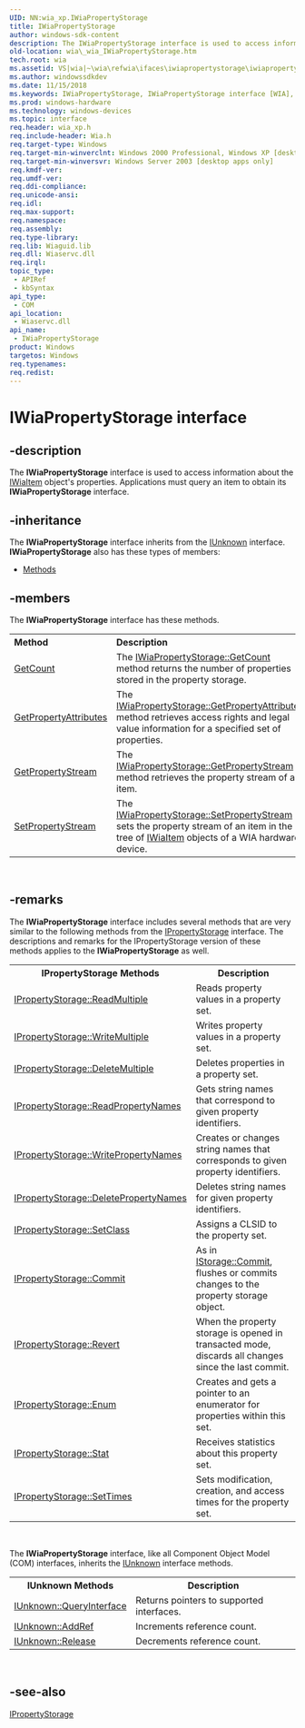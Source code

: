 ```yaml
---
UID: NN:wia_xp.IWiaPropertyStorage
title: IWiaPropertyStorage
author: windows-sdk-content
description: The IWiaPropertyStorage interface is used to access information about the IWiaItem object's properties. Applications must query an item to obtain its IWiaPropertyStorage interface.
old-location: wia\_wia_IWiaPropertyStorage.htm
tech.root: wia
ms.assetid: VS|wia|~\wia\refwia\ifaces\iwiapropertystorage\iwiapropertystorage.htm
ms.author: windowssdkdev
ms.date: 11/15/2018
ms.keywords: IWiaPropertyStorage, IWiaPropertyStorage interface [WIA], IWiaPropertyStorage interface [WIA],described, _wia_IWiaPropertyStorage, wia._wia_IWiaPropertyStorage, wia_xp/IWiaPropertyStorage
ms.prod: windows-hardware
ms.technology: windows-devices
ms.topic: interface
req.header: wia_xp.h
req.include-header: Wia.h
req.target-type: Windows
req.target-min-winverclnt: Windows 2000 Professional, Windows XP [desktop apps only]
req.target-min-winversvr: Windows Server 2003 [desktop apps only]
req.kmdf-ver: 
req.umdf-ver: 
req.ddi-compliance: 
req.unicode-ansi: 
req.idl: 
req.max-support: 
req.namespace: 
req.assembly: 
req.type-library: 
req.lib: Wiaguid.lib
req.dll: Wiaservc.dll
req.irql: 
topic_type:
 - APIRef
 - kbSyntax
api_type:
 - COM
api_location:
 - Wiaservc.dll
api_name:
 - IWiaPropertyStorage
product: Windows
targetos: Windows
req.typenames: 
req.redist: 
---
```


# IWiaPropertyStorage interface


## -description


The <b>IWiaPropertyStorage</b> interface is used to access information about the <a href="https://msdn.microsoft.com/b9aaf7ae-7222-44d1-8cf1-89234b263135">IWiaItem</a> object's properties. Applications must query an item to obtain its <b>IWiaPropertyStorage</b> interface.


## -inheritance

The <b xmlns:loc="http://microsoft.com/wdcml/l10n">IWiaPropertyStorage</b> interface inherits from the <a href="https://msdn.microsoft.com/33f1d79a-33fc-4ce5-a372-e08bda378332">IUnknown</a> interface. <b>IWiaPropertyStorage</b> also has these types of members:
<ul>
<li><a href="https://docs.microsoft.com/">Methods</a></li>
</ul>

## -members

The <b>IWiaPropertyStorage</b> interface has these methods.
<table class="members" id="memberListMethods">
<tr>
<th align="left" width="37%">Method</th>
<th align="left" width="63%">Description</th>
</tr>
<tr data="declared;">
<td align="left" width="37%">
<a href="https://msdn.microsoft.com/3a960b9c-d970-4feb-9282-c2b880ff3659">GetCount</a>
</td>
<td align="left" width="63%">
The <a href="https://msdn.microsoft.com/3a960b9c-d970-4feb-9282-c2b880ff3659">IWiaPropertyStorage::GetCount</a> method returns the number of properties stored in the property storage.

</td>
</tr>
<tr data="declared;">
<td align="left" width="37%">
<a href="https://msdn.microsoft.com/c6f2276d-7801-45a7-8e1d-35b78dfe18d5">GetPropertyAttributes</a>
</td>
<td align="left" width="63%">
The <a href="https://msdn.microsoft.com/c6f2276d-7801-45a7-8e1d-35b78dfe18d5">IWiaPropertyStorage::GetPropertyAttributes</a> method retrieves access rights and legal value information for a specified set of properties.

</td>
</tr>
<tr data="declared;">
<td align="left" width="37%">
<a href="https://msdn.microsoft.com/ee55a613-2358-4e04-a730-64cca7b6dea2">GetPropertyStream</a>
</td>
<td align="left" width="63%">
The <a href="https://msdn.microsoft.com/ee55a613-2358-4e04-a730-64cca7b6dea2">IWiaPropertyStorage::GetPropertyStream</a> method retrieves the property stream of an item.

</td>
</tr>
<tr data="declared;">
<td align="left" width="37%">
<a href="https://msdn.microsoft.com/44f25d8c-7f83-4c36-b582-abb6678ed78e">SetPropertyStream</a>
</td>
<td align="left" width="63%">
The <a href="https://msdn.microsoft.com/44f25d8c-7f83-4c36-b582-abb6678ed78e">IWiaPropertyStorage::SetPropertyStream</a> sets the property stream of an item in the tree of <a href="https://msdn.microsoft.com/b9aaf7ae-7222-44d1-8cf1-89234b263135">IWiaItem</a> objects of a WIA hardware device.

</td>
</tr>
</table> 


## -remarks



The <b>IWiaPropertyStorage</b> interface includes several methods that are very similar to the following methods from the <a href="https://msdn.microsoft.com/c021f695-db54-4861-9f30-35a81d2dccd5">IPropertyStorage</a> interface. The descriptions and remarks for the IPropertyStorage version of these methods applies to the <b>IWiaPropertyStorage</b> as well. 


<table class="clsStd">
<tr>
<th>IPropertyStorage Methods</th>
<th>Description</th>
</tr>
<tr>
<td>
<a href="https://msdn.microsoft.com/a3d708fe-53af-4f1b-94ac-edc40d59a034">IPropertyStorage::ReadMultiple</a>
</td>
<td>Reads property values in a property set.</td>
</tr>
<tr>
<td>
<a href="https://msdn.microsoft.com/480a2be3-ccb0-4135-a085-733f6ab48ccd">IPropertyStorage::WriteMultiple</a>
</td>
<td>Writes property values in a property set.</td>
</tr>
<tr>
<td>
<a href="https://msdn.microsoft.com/95c218f1-2bf7-4946-ae9c-934e5916395a">IPropertyStorage::DeleteMultiple</a>
</td>
<td>Deletes properties in a property set.</td>
</tr>
<tr>
<td>
<a href="https://msdn.microsoft.com/42b0bf7e-0402-425c-8a5f-09eaa16d93fe">IPropertyStorage::ReadPropertyNames</a>
</td>
<td>Gets string names that correspond to given property identifiers.</td>
</tr>
<tr>
<td>
<a href="https://msdn.microsoft.com/3612bf29-344a-4389-bd3b-56b9fa297362">IPropertyStorage::WritePropertyNames</a>
</td>
<td>Creates or changes string names that corresponds to given property identifiers.</td>
</tr>
<tr>
<td>
<a href="https://msdn.microsoft.com/fedeb7fb-b84a-44a4-82d8-3a365296af69">IPropertyStorage::DeletePropertyNames</a>
</td>
<td>Deletes string names for given property identifiers.</td>
</tr>
<tr>
<td>
<a href="https://msdn.microsoft.com/88c916e5-b7f0-4f4d-b049-df2b0e1c2423">IPropertyStorage::SetClass</a>
</td>
<td>Assigns a CLSID to the property set.</td>
</tr>
<tr>
<td>
<a href="https://msdn.microsoft.com/00efae8b-023e-425d-b7cd-c40c17d7948e">IPropertyStorage::Commit</a>
</td>
<td>As in <a href="https://msdn.microsoft.com/72831f2c-1e07-429b-af4c-2aaced3f3888">IStorage::Commit</a>, flushes or commits changes to the property storage object.</td>
</tr>
<tr>
<td>
<a href="https://msdn.microsoft.com/31e0d3e7-8575-4788-b42e-606221cf5a4c">IPropertyStorage::Revert</a>
</td>
<td>When the property storage is opened in transacted mode, discards all changes since the last commit.</td>
</tr>
<tr>
<td>
<a href="https://msdn.microsoft.com/73f834cf-b6e4-4a48-bbdc-0c4ba87aacaf">IPropertyStorage::Enum</a>
</td>
<td>Creates and gets a pointer to an enumerator for properties within this set.</td>
</tr>
<tr>
<td>
<a href="https://msdn.microsoft.com/46985c49-cb9b-4f67-8dff-e6fad9e188da">IPropertyStorage::Stat</a>
</td>
<td>Receives statistics about this property set.</td>
</tr>
<tr>
<td>
<a href="https://msdn.microsoft.com/23c7040a-e648-4898-806d-ad01d7027cc6">IPropertyStorage::SetTimes</a>
</td>
<td>Sets modification, creation, and access times for the property set.</td>
</tr>
</table>
 



The <b>IWiaPropertyStorage</b> interface, like all Component Object Model (COM) interfaces, inherits the <a href="https://msdn.microsoft.com/33f1d79a-33fc-4ce5-a372-e08bda378332">IUnknown</a> interface methods. 

<table class="clsStd">
<tr>
<th>IUnknown Methods</th>
<th>Description</th>
</tr>
<tr>
<td>
<a href="https://msdn.microsoft.com/54d5ff80-18db-43f2-b636-f93ac053146d">IUnknown::QueryInterface</a>
</td>
<td>Returns pointers to supported interfaces.</td>
</tr>
<tr>
<td>
<a href="https://msdn.microsoft.com/b4316efd-73d4-4995-b898-8025a316ba63">IUnknown::AddRef</a>
</td>
<td>Increments reference count.</td>
</tr>
<tr>
<td>
<a href="https://msdn.microsoft.com/4b494c6f-f0ee-4c35-ae45-ed956f40dc7a">IUnknown::Release</a>
</td>
<td>Decrements reference count.</td>
</tr>
</table>
 




## -see-also




<a href="https://msdn.microsoft.com/c021f695-db54-4861-9f30-35a81d2dccd5">IPropertyStorage</a>
 

 

